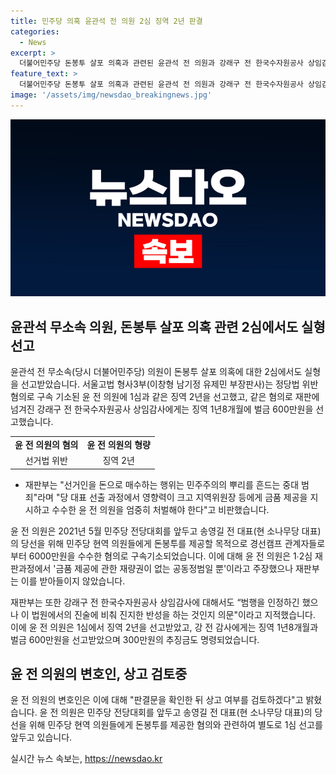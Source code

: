 ```yaml
---
title: 민주당 의혹 윤관석 전 의원 2심 징역 2년 판결
categories:
  - News
excerpt: >
  더불어민주당 돈봉투 살포 의혹과 관련된 윤관석 전 의원과 강래구 전 한국수자원공사 상임감사의 2심 실형 선고가 확정됐다. 윤 전 의원은 선거인을 돈으로 매수한 혐의로 2년 징역형을 선고받았으며, 재판부는 이를 민주주의를 흔드는 중대범죄로 비판했다. 또한, 윤 전 의원이 선출직 의원으로서의 의무를 저버리고 사건을 축소시도한 점도 엄중히 여겨졌다. 윤 전 의원은 3선 국회의원으로서 법을 충분히 알면서도 범죄를 저지른 것으로 판명됐다.
feature_text: >
  더불어민주당 돈봉투 살포 의혹과 관련된 윤관석 전 의원과 강래구 전 한국수자원공사 상임감사의 2심 실형 선고가 확정됐다. 윤 전 의원은 선거인을 돈으로 매수한 혐의로 2년 징역형을 선고받았으며, 재판부는 이를 민주주의를 흔드는 중대범죄로 비판했다. 또한, 윤 전 의원이 선출직 의원으로서의 의무를 저버리고 사건을 축소시도한 점도 엄중히 여겨졌다. 윤 전 의원은 3선 국회의원으로서 법을 충분히 알면서도 범죄를 저지른 것으로 판명됐다.
image: '/assets/img/newsdao_breakingnews.jpg'
---
```


<p><img src="/assets/img/newsdao_breakingnews.jpg" alt="firstkoreanews 속보" /></p>

<h2 data-ke-size="size26">윤관석 무소속 의원, 돈봉투 살포 의혹 관련 2심에서도 실형 선고</h2>

<p data-ke-size="size16">윤관석 전 무소속(당시 더불어민주당) 의원이 돈봉투 살포 의혹에 대한 2심에서도 실형을 선고받았습니다. 서울고법 형사3부(이창형 남기정 유제민 부장판사)는 정당법 위반 혐의로 구속 기소된 윤 전 의원에 1심과 같은 징역 2년을 선고했고, 같은 혐의로 재판에 넘겨진 강래구 전 한국수자원공사 상임감사에게는 징역 1년8개월에 벌금 600만원을 선고했습니다.</p>

<table>
  <tr>
    <td style="text-align: center; height: 17px;"><b>윤 전 의원의 혐의</b></td>
    <td style="text-align: center; height: 17px;"><b>윤 전 의원의 형량</b></td>
  </tr>
  <tr>
    <td style="text-align: center; height: 17px;">선거법 위반</td>
    <td style="text-align: center; height: 17px;">징역 2년</td>
  </tr>
</table>

<ul>
  <li>재판부는 "선거인을 돈으로 매수하는 행위는 민주주의의 뿌리를 흔드는 중대 범죄"라며 "당 대표 선출 과정에서 영향력이 크고 지역위원장 등에게 금품 제공을 지시하고 수수한 윤 전 의원을 엄중히 처벌해야 한다"고 비판했습니다.</li>
</ul>

<p data-ke-size="size16">윤 전 의원은 2021년 5월 민주당 전당대회를 앞두고 송영길 전 대표(현 소나무당 대표)의 당선을 위해 민주당 현역 의원들에게 돈봉투를 제공할 목적으로 경선캠프 관계자들로부터 6000만원을 수수한 혐의로 구속기소되었습니다. 이에 대해 윤 전 의원은 1∙2심 재판과정에서 '금품 제공에 관한 재량권이 없는 공동정범일 뿐'이라고 주장했으나 재판부는 이를 받아들이지 않았습니다.</p>

<p data-ke-size="size16">재판부는 또한 강래구 전 한국수자원공사 상임감사에 대해서도 “범행을 인정하긴 했으나 이 법원에서의 진술에 비춰 진지한 반성을 하는 것인지 의문"이라고 지적했습니다. 이에 윤 전 의원은 1심에서 징역 2년을 선고받았고, 강 전 감사에게는 징역 1년8개월과 벌금 600만원을 선고받았으며 300만원의 추징금도 명령되었습니다.</p>

<h2 data-ke-size="size26">윤 전 의원의 변호인, 상고 검토중</h2>

<p data-ke-size="size16">윤 전 의원의 변호인은 이에 대해 "판결문을 확인한 뒤 상고 여부를 검토하겠다"고 밝혔습니다. 윤 전 의원은 민주당 전당대회를 앞두고 송영길 전 대표(현 소나무당 대표)의 당선을 위해 민주당 현역 의원들에게 돈봉투를 제공한 혐의와 관련하여 별도로 1심 선고를 앞두고 있습니다.</p>
실시간 뉴스 속보는, <a href="https://newsdao.kr" rel="dofollow">https://newsdao.kr</a>



